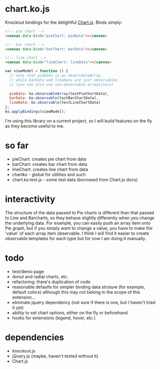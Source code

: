 chart.ko.js
===========

Knockout bindings for the delightful [Chart.js](https://github.com/nnnick/Chart.js). Binds simply:

````html
<!-- pie chart -->
<canvas data-bind="pieChart: pieData"></canvas>

<!-- bar chart -->
<canvas data-bind="barChart: barData"></canvas>

<!-- line chart -->
<canvas data-bind="lineChart: lineData"></canvas>
````
````javascript
var viewModel = function () {
  // note that pieData is an observableArray, 
  // while barData and lineData are just observables
  // (you can also use non-observable arrays/vars)
  
  pieData: ko.observableArray(testPieChartData),
  barData: ko.observable(testBarChartData),
  lineData: ko.observable(testLineChartData)
};
ko.applyBindings(viewModel);
````

I'm using this library on a current project, so I will build features on the fly as they become useful to me.

so far
=======
- pieChart: creates pie chart from data
- barChart: creates bar chart from data
- lineChart: creates line chart from data
- chartko - global for utilities and such
- chart.ko.test.js - some test data (borrowed from Chart.js docs)

interactivity
=============
The structure of the data passed to Pie charts is different than that passed to Line and Barcharts, so they behave slightly differently when you change the underlying data.
For example, you can easily push an array item onto Pie graph, but if you simply want to change a value, you have to make the 'value' of each array item observable.
I think I will find it easier to create observable templates for each type but for now I am doing it manually.


todo
=====
- test/demo page
- donut and radial charts, etc.
- refactoring: there's duplication of code   
- reasonable defaults for simpler binding data struture (for example, default colors) although this may not belong in the scope of this extension...
- eliminate jquery dependency (not sure if there is one, but I haven't tried it yet)
- ability to set chart options, either on the fly or beforehand
- hooks for extensions (legend, hover, etc.)

dependencies
============
- knockout.js
- jQuery.js (maybe, haven't tested without it)
- Chart.js
